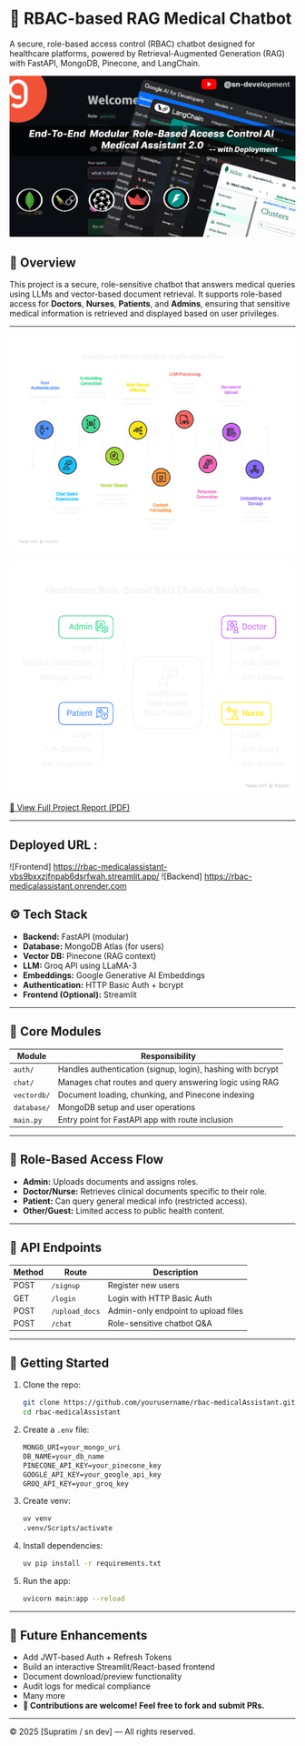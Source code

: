 # 🏥 RBAC-based RAG Medical Chatbot

A secure, role-based access control (RBAC) chatbot designed for healthcare platforms, powered by Retrieval-Augmented Generation (RAG) with FastAPI, MongoDB, Pinecone, and LangChain.

![Thumbnail](./assets/thumbnail.png)

## 🧠 Overview

This project is a secure, role-sensitive chatbot that answers medical queries using LLMs and vector-based document retrieval. It supports role-based access for **Doctors**, **Nurses**, **Patients**, and **Admins**, ensuring that sensitive medical information is retrieved and displayed based on user privileges.

---

![Application Flow](./assets/applicationFlow.png)

![Core Modules](./assets/coreModules.png)

[📄 View Full Project Report (PDF)](./assets/projectReport.pdf)

---

## Deployed URL :

![Frontend] https://rbac-medicalassistant-vbs9bxxzjfnpab6dsrfwah.streamlit.app/
![Backend] https://rbac-medicalassistant.onrender.com

## ⚙️ Tech Stack

- **Backend:** FastAPI (modular)
- **Database:** MongoDB Atlas (for users)
- **Vector DB:** Pinecone (RAG context)
- **LLM:** Groq API using LLaMA-3
- **Embeddings:** Google Generative AI Embeddings
- **Authentication:** HTTP Basic Auth + bcrypt
- **Frontend (Optional):** Streamlit

---

## 🧩 Core Modules

| Module      | Responsibility                                              |
| ----------- | ----------------------------------------------------------- |
| `auth/`     | Handles authentication (signup, login), hashing with bcrypt |
| `chat/`     | Manages chat routes and query answering logic using RAG     |
| `vectordb/` | Document loading, chunking, and Pinecone indexing           |
| `database/` | MongoDB setup and user operations                           |
| `main.py`   | Entry point for FastAPI app with route inclusion            |

---

## 🔐 Role-Based Access Flow

- **Admin:** Uploads documents and assigns roles.
- **Doctor/Nurse:** Retrieves clinical documents specific to their role.
- **Patient:** Can query general medical info (restricted access).
- **Other/Guest:** Limited access to public health content.

---

## 📡 API Endpoints

| Method | Route          | Description                         |
| ------ | -------------- | ----------------------------------- |
| POST   | `/signup`      | Register new users                  |
| GET    | `/login`       | Login with HTTP Basic Auth          |
| POST   | `/upload_docs` | Admin-only endpoint to upload files |
| POST   | `/chat`        | Role-sensitive chatbot Q\&A         |

---

## 🚀 Getting Started

1. Clone the repo:

   ```bash
   git clone https://github.com/yourusername/rbac-medicalAssistant.git
   cd rbac-medicalAssistant
   ```

2. Create a `.env` file:

   ```env
   MONGO_URI=your_mongo_uri
   DB_NAME=your_db_name
   PINECONE_API_KEY=your_pinecone_key
   GOOGLE_API_KEY=your_google_api_key
   GROQ_API_KEY=your_groq_key
   ```

3. Create venv:

   ```bash
   uv venv
   .venv/Scripts/activate
   ```

4. Install dependencies:

   ```bash
   uv pip install -r requirements.txt
   ```

5. Run the app:

   ```bash
   uvicorn main:app --reload
   ```

---

## 🌱 Future Enhancements

- Add JWT-based Auth + Refresh Tokens
- Build an interactive Streamlit/React-based frontend
- Document download/preview functionality
- Audit logs for medical compliance
- Many more
- **🧍️‍ Contributions are welcome! Feel free to fork and submit PRs.**

---

© 2025 \[Supratim / sn dev] — All rights reserved.
